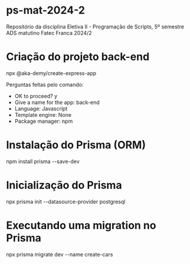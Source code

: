 # ps-mat-2024-2
Repositório da disciplina Eletiva II - Programação de Scripts, 5º semestre ADS matutino Fatec Franca 2024/2

# Criação do projeto back-end
npx @aka-demy/create-express-app

Perguntas feitas pelo comando:
- OK to proceed? y
- Give a name for the app: back-end
- Language: Javascript
- Template engine: None
- Package manager: npm

# Instalação do Prisma (ORM)
npm install prisma --save-dev

# Inicialização do Prisma
npx prisma init --datasource-provider postgresql

# Executando uma migration no Prisma
npx prisma migrate dev --name create-cars